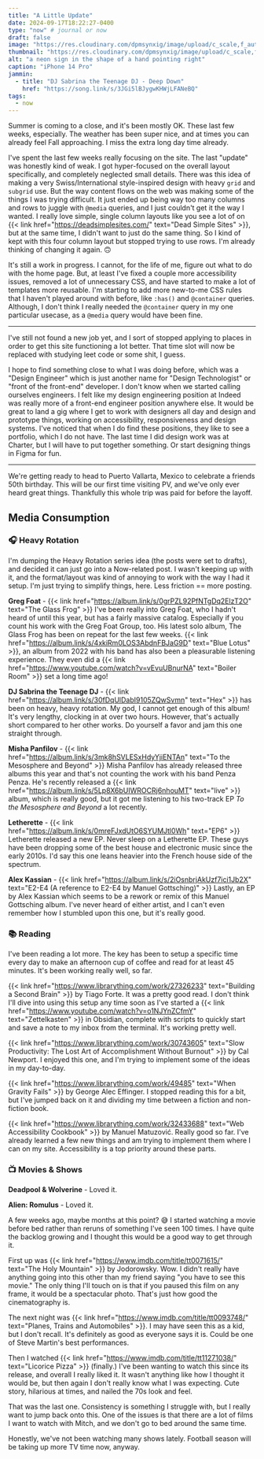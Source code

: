 ```yaml
---
title: "A Little Update"
date: 2024-09-17T18:22:27-0400
type: "now" # journal or now
draft: false
image: "https://res.cloudinary.com/dpmsynxig/image/upload/c_scale,f_auto,q_auto:good,w_2048/v1726618928/2024%20Posts/2024-07-27_a-little-update/untitled-1-7.jpg"
thumbnail: "https://res.cloudinary.com/dpmsynxig/image/upload/c_scale,f_auto,q_auto:good,w_740/v1726618928/2024%20Posts/2024-07-27_a-little-update/untitled-1-7.jpg"
alt: "a neon sign in the shape of a hand pointing right"
caption: "iPhone 14 Pro"
jammin:
  - title: "DJ Sabrina the Teenage DJ - Deep Down"
    href: "https://song.link/s/3JGi5lBJygwKHWjLFANeBQ"
tags:
  - now
---
```


Summer is coming to a close, and it's been mostly OK. These last few weeks, especially. The weather has been super nice, and at times you can already feel Fall approaching. I miss the extra long day time already.

I've spent the last few weeks really focusing on the site. The last "update" was honestly kind of weak. I got hyper-focused on the overall layout specifically, and completely neglected small details. There was this idea of making a very Swiss/International style-inspired design with heavy `grid` and `subgrid` use. But the way content flows on the web was making some of the things I was trying difficult. It just ended up being way too many columns and rows to juggle with `@media` queries, and I just couldn't get it the way I wanted. I really love simple, single column layouts like you see a lot of on {{< link href="https://deadsimplesites.com/" text="Dead Simple Sites" >}}, but at the same time, I didn't want to just do the same thing. So I kind of kept with this four column layout but stopped trying to use rows. I'm already thinking of changing it again. 🙃

It's still a work in progress. I cannot, for the life of me, figure out what to do with the home page. But, at least I've fixed a couple more accessibility issues, removed a lot of unnecessary CSS, and have started to make a lot of templates more reusable. I'm starting to add more new-to-me CSS rules that I haven't played around with before, like `:has()` and `@container` queries. Although, I don't think I really needed the `@container` query in my one particular usecase, as a `@media` query would have been fine.

---

I've still not found a new job yet, and I sort of stopped applying to places in order to get this site functioning a lot better. That time slot will now be replaced with studying leet code or some shit, I guess.

I hope to find something close to what I was doing before, which was a "Design Engineer" which is just another name for "Design Technologist" or "front of the front-end" developer. I don't know when we started calling ourselves engineers. I felt like my design engineering position at Indeed was really more of a front-end engineer position anywhere else. It would be great to land a gig where I get to work with designers all day and design and prototype things, working on accessibility, responsiveness and design systems. I've noticed that when I do find these positions, they like to see a portfolio, which I do not have. The last time I did design work was at Charter, but I will have to put together something. Or start designing things in Figma for fun.

---

We're getting ready to head to Puerto Vallarta, Mexico to celebrate a friends 50th birthday. This will be our first time visiting PV, and we've only ever heard great things. Thankfully this whole trip was paid for before the layoff.

## Media Consumption

### 🎧 Heavy Rotation

I'm dumping the Heavy Rotation series idea (the posts were set to drafts), and decided it can just go into a Now-related post. I wasn't keeping up with it, and the format/layout was kind of annoying to work with the way I had it setup. I'm just trying to simplify things, here. Less friction == more posting.

**Greg Foat** - {{< link href="https://album.link/s/0grPZL92PfNTgDq2ElzT2O" text="The Glass Frog" >}} I've been really into Greg Foat, who I hadn't heard of until this year, but has a fairly massive catalog. Especially if you count his work with the Greg Foat Group, too. His latest solo album, The Glass Frog has been on repeat for the last few weeks. {{< link href="https://album.link/s/4xkiRm0LOS3AbdnFBJaG9D" text="Blue Lotus" >}}, an album from 2022 with his band has also been a pleasurable listening experience. They even did a {{< link href="https://www.youtube.com/watch?v=vEvuUBnurNA" text="Boiler Room" >}} set a long time ago!

**DJ Sabrina the Teenage DJ** - {{< link href="https://album.link/s/30fDqUlDabI9105ZQwSvmn" text="Hex" >}} has been on heavy, heavy rotation. My god, I cannot get enough of this album! It's very lengthy, clocking in at over two hours. However, that's actually short compared to her other works. Do yourself a favor and jam this one straight through.

**Misha Panfilov** - {{< link href="https://album.link/s/3mk8hSVLESxHdyYjiENTAn" text="To the Mesosphere and Beyond" >}} Misha Panfilov has already released three albums this year and that's not counting the work with his band Penza Penza. He's recently released a {{< link href="https://album.link/s/5Lp8X6bUIWROCRj6nhouMT" text="live" >}} album, which is really good, but it got me listening to his two-track EP _To the Mesosphere and Beyond_ a lot recently.

**Letherette** - {{< link href="https://album.link/s/0mreFJxdUtO6SYUMJtl0Wh" text="EP6" >}} Letherette released a new EP. Never sleep on a Letherette EP. These guys have been dropping some of the best house and electronic music since the early 2010s. I'd say this one leans heavier into the French house side of the spectrum.

**Alex Kassian** - {{< link href="https://album.link/s/2iOsnbrjAkUzf7ici1Jb2X" text="E2-E4 (A reference to E2-E4 by Manuel Gottsching)" >}} Lastly, an EP by Alex Kassian which seems to be a rework or remix of this Manuel Gottsching album. I've never heard of either artist, and I can't even remember how I stumbled upon this one, but it's really good.

### 📚 Reading

I've been reading a lot more. The key has been to setup a specific time every day to make an afternoon cup of coffee and read for at least 45 minutes. It's been working really well, so far.

{{< link href="https://www.librarything.com/work/27326233" text="Building a Second Brain" >}} by Tiago Forte. It was a pretty good read. I don't think I'll dive into using this setup any time soon as I've started a {{< link href="https://www.youtube.com/watch?v=o1NJYnZCfmY" text="Zettelkasten" >}} in Obsidian, complete with scripts to quickly start and save a note to my inbox from the terminal. It's working pretty well.

{{< link href="https://www.librarything.com/work/30743605" text="Slow Productivity: The Lost Art of Accomplishment Without Burnout" >}} by Cal Newport. I enjoyed this one, and I'm trying to implement some of the ideas in my day-to-day.

{{< link href="https://www.librarything.com/work/49485" text="When Gravity Fails" >}} by George Alec Effinger. I stopped reading this for a bit, but I've jumped back on it and dividing my time between a fiction and non-fiction book.

{{< link href="https://www.librarything.com/work/32433688" text="Web Accessibility Cookbook" >}} by Manuel Matuzović. Really good so far. I've already learned a few new things and am trying to implement them where I can on my site. Accessibility is a top priority around these parts.

### 📺 Movies & Shows

**Deadpool & Wolverine** - Loved it.

**Alien: Romulus** - Loved it.

A few weeks ago, maybe months at this point? 😅 I started watching a movie before bed rather than reruns of something I've seen 100 times. I have quite the backlog growing and I thought this would be a good way to get through it.

First up was {{< link href="https://www.imdb.com/title/tt0071615/" text="The Holy Mountain" >}} by Jodorowsky. Wow. I didn't really have anything going into this other than my friend saying "you have to see this movie." The only thing I'll touch on is that if you paused this film on any frame, it would be a spectacular photo. That's just how good the cinematography is.

The next night was {{< link href="https://www.imdb.com/title/tt0093748/" text="Planes, Trains and Automobiles" >}}. I may have seen this as a kid, but I don't recall. It's definitely as good as everyone says it is. Could be one of Steve Martin's best performances.

Then I watched {{< link href="https://www.imdb.com/title/tt11271038/" text="Licorice Pizza" >}} (finally.) I've been wanting to watch this since its release, and overall I really liked it. It wasn't anything like how I thought it would be, but then again I don't really know what I was expecting. Cute story, hilarious at times, and nailed the 70s look and feel.

That was the last one. Consistency is something I struggle with, but I really want to jump back onto this. One of the issues is that there are a lot of films I want to watch with Mitch, and we don't go to bed around the same time.

Honestly, we've not been watching many shows lately. Football season will be taking up more TV time now, anyway.
